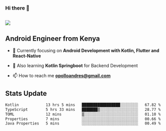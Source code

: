 ### Hi there 👋
<h2 align="left"><img src="https://readme-typing-svg.herokuapp.com?color='blue'&lines=I'm+Andrew+Opollo😊;Welcome+to+my+Github😜"> </h2>

## Android Engineer from Kenya


- 🌱 Currently focusing on **Android Development with Kotlin, Flutter and React-Native**

- 🔭 Also learning **Kotlin Springboot** for Backend Development

- 📫 How to reach me **opolloandres@gmail.com**


## Stats Update
<!--START_SECTION:waka-->

```txt
Kotlin            13 hrs 5 mins   █████████████████░░░░░░░░   67.82 %
TypeScript        5 hrs 33 mins   ███████▒░░░░░░░░░░░░░░░░░   28.77 %
TOML              12 mins         ▒░░░░░░░░░░░░░░░░░░░░░░░░   01.10 %
Properties        7 mins          ░░░░░░░░░░░░░░░░░░░░░░░░░   00.66 %
Java Properties   5 mins          ░░░░░░░░░░░░░░░░░░░░░░░░░   00.49 %
```

<!--END_SECTION:waka-->



